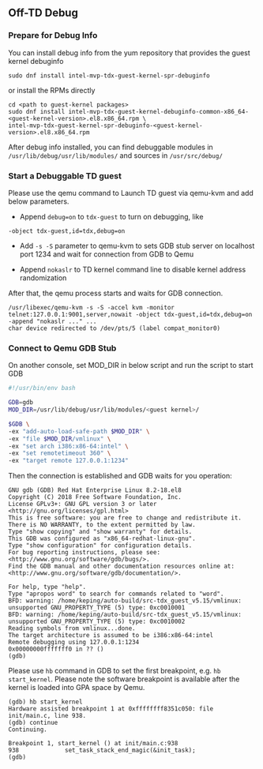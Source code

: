 ## Off-TD Debug

### Prepare for Debug Info

You can install debug info from the yum repository that provides the guest kernel debuginfo

```
sudo dnf install intel-mvp-tdx-guest-kernel-spr-debuginfo
```

or install the RPMs directly

```
cd <path to guest-kernel packages>
sudo dnf install intel-mvp-tdx-guest-kernel-debuginfo-common-x86_64-<guest-kernel-version>.el8.x86_64.rpm \
intel-mvp-tdx-guest-kernel-spr-debuginfo-<guest-kernel-version>.el8.x86_64.rpm
```

After debug info installed, you can find debuggable modules in `/usr/lib/debug/usr/lib/modules/` and sources in `/usr/src/debug/`

### Start a Debuggable TD guest

Please use the qemu command to Launch TD guest via qemu-kvm and add below parameters.

- Append `debug=on` to `tdx-guest` to turn on debugging, like

```
-object tdx-guest,id=tdx,debug=on
```

- Add `-s -S` parameter to qemu-kvm to sets GDB stub server on localhost port 1234 and wait for connection from GDB to Qemu

- Append `nokaslr` to TD kernel command line to disable kernel address randomization

After that, the qemu process starts and waits for GDB connection.

```
/usr/libexec/qemu-kvm -s -S -accel kvm -monitor telnet:127.0.0.1:9001,server,nowait -object tdx-guest,id=tdx,debug=on -append "nokaslr ..." ...
char device redirected to /dev/pts/5 (label compat_monitor0)
```

### Connect to Qemu GDB Stub

On another console, set MOD_DIR in below script and run the script to start GDB

```bash
#!/usr/bin/env bash

GDB=gdb
MOD_DIR=/usr/lib/debug/usr/lib/modules/<guest kernel>/

$GDB \
-ex "add-auto-load-safe-path $MOD_DIR" \
-ex "file $MOD_DIR/vmlinux" \
-ex "set arch i386:x86-64:intel" \
-ex "set remotetimeout 360" \
-ex "target remote 127.0.0.1:1234"
```

Then the connection is established and GDB waits for you operation:

```
GNU gdb (GDB) Red Hat Enterprise Linux 8.2-18.el8
Copyright (C) 2018 Free Software Foundation, Inc.
License GPLv3+: GNU GPL version 3 or later <http://gnu.org/licenses/gpl.html>
This is free software: you are free to change and redistribute it.
There is NO WARRANTY, to the extent permitted by law.
Type "show copying" and "show warranty" for details.
This GDB was configured as "x86_64-redhat-linux-gnu".
Type "show configuration" for configuration details.
For bug reporting instructions, please see:
<http://www.gnu.org/software/gdb/bugs/>.
Find the GDB manual and other documentation resources online at:
<http://www.gnu.org/software/gdb/documentation/>.

For help, type "help".
Type "apropos word" to search for commands related to "word".
BFD: warning: /home/keping/auto-build/src-tdx_guest_v5.15/vmlinux: unsupported GNU_PROPERTY_TYPE (5) type: 0xc0010001
BFD: warning: /home/keping/auto-build/src-tdx_guest_v5.15/vmlinux: unsupported GNU_PROPERTY_TYPE (5) type: 0xc0010002
Reading symbols from vmlinux...done.
The target architecture is assumed to be i386:x86-64:intel
Remote debugging using 127.0.0.1:1234
0x00000000fffffff0 in ?? ()
(gdb)
```

Please use `hb` command in GDB to set the first breakpoint, e.g. `hb start_kernel`.
Please note the software breakpoint is available after the kernel is loaded into GPA space by Qemu.

```
(gdb) hb start_kernel
Hardware assisted breakpoint 1 at 0xffffffff8351c050: file init/main.c, line 938.
(gdb) continue
Continuing.

Breakpoint 1, start_kernel () at init/main.c:938
938             set_task_stack_end_magic(&init_task);
(gdb)
```

